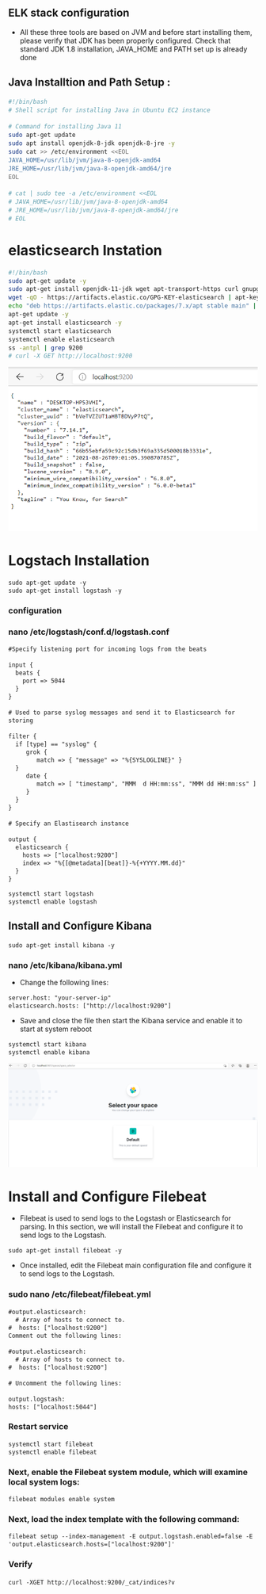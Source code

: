##  ELK stack configuration

* All these three tools are based on JVM and before start installing them, please verify that JDK has been properly configured. Check that standard JDK 1.8 installation, JAVA_HOME and PATH set up is already done

## Java Installtion and Path Setup :

```bash 
#!/bin/bash
# Shell script for installing Java in Ubuntu EC2 instance

# Command for installing Java 11
sudo apt-get update
sudo apt install openjdk-8-jdk openjdk-8-jre -y
sudo cat >> /etc/environment <<EOL
JAVA_HOME=/usr/lib/jvm/java-8-openjdk-amd64
JRE_HOME=/usr/lib/jvm/java-8-openjdk-amd64/jre
EOL

# cat | sudo tee -a /etc/environment <<EOL
# JAVA_HOME=/usr/lib/jvm/java-8-openjdk-amd64
# JRE_HOME=/usr/lib/jvm/java-8-openjdk-amd64/jre
# EOL

```

# elasticsearch Instation 
```bash
#!/bin/bash
sudo apt-get update -y
sudo apt-get install openjdk-11-jdk wget apt-transport-https curl gnupg2 -y
wget -qO - https://artifacts.elastic.co/GPG-KEY-elasticsearch | apt-key add - 
echo "deb https://artifacts.elastic.co/packages/7.x/apt stable main" | tee -a /etc/apt/sources.list.d/elastic-7.x.list
apt-get update -y
apt-get install elasticsearch -y
systemctl start elasticsearch
systemctl enable elasticsearch 
ss -antpl | grep 9200
# curl -X GET http://localhost:9200
```
![preview](./elk3.png)

# Logstach Installation 
```
sudo apt-get update -y
sudo apt-get install logstash -y
```
### configuration 
### nano /etc/logstash/conf.d/logstash.conf
```
#Specify listening port for incoming logs from the beats

input {
  beats {
    port => 5044
  }
}

# Used to parse syslog messages and send it to Elasticsearch for storing

filter {
  if [type] == "syslog" {
     grok {
        match => { "message" => "%{SYSLOGLINE}" }
  }
     date {
        match => [ "timestamp", "MMM  d HH:mm:ss", "MMM dd HH:mm:ss" ]
     }
  }
}

# Specify an Elastisearch instance

output {
  elasticsearch {
    hosts => ["localhost:9200"]
    index => "%{[@metadata][beat]}-%{+YYYY.MM.dd}"
  }
}
```
```
systemctl start logstash
systemctl enable logstash
```


## Install and Configure Kibana

```
sudo apt-get install kibana -y
```
### nano /etc/kibana/kibana.yml 
* Change the following lines:
```
server.host: "your-server-ip"
elasticsearch.hosts: ["http://localhost:9200"]

```
* Save and close the file then start the Kibana service and enable it to start at system reboot
```
systemctl start kibana
systemctl enable kibana
```
![preview](./elk4.png)


# Install and Configure Filebeat
* Filebeat is used to send logs to the Logstash or Elasticsearch for parsing. In this section, we will install the Filebeat and configure it to send logs to the Logstash.

```
sudo apt-get install filebeat -y
```
* Once installed, edit the Filebeat main configuration file and configure it to send logs to the Logstash.

### sudo nano /etc/filebeat/filebeat.yml
```
#output.elasticsearch:
  # Array of hosts to connect to.
#  hosts: ["localhost:9200"]
Comment out the following lines:

#output.elasticsearch:
  # Array of hosts to connect to.
#  hosts: ["localhost:9200"]

# Uncomment the following lines:

output.logstash:
hosts: ["localhost:5044"]
```
### Restart service 
```
systemctl start filebeat
systemctl enable filebeat
```

### Next, enable the Filebeat system module, which will examine local system logs:
``` 
filebeat modules enable system 
```
### Next, load the index template with the following command:
```
filebeat setup --index-management -E output.logstash.enabled=false -E 'output.elasticsearch.hosts=["localhost:9200"]'

```
### Verify 
```curl -XGET http://localhost:9200/_cat/indices?v```


